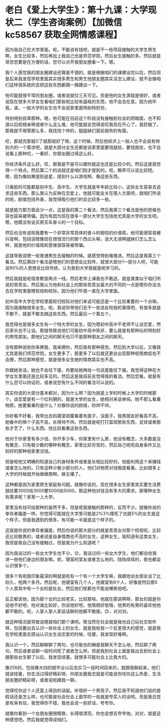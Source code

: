 # 老白《爱上大学生》：第十九课：大学现状二（学生咨询案例）【加微信 kc58567 获取全网情感课程】

因为我自己在大学里面。呃，不能说有钱吧，就是干一些项目接触的大学生男生啊，女生比较多，然后再加上我自己也是师范学院，然后女生接触的多。然后就是哥您您要是在方便的话，您可以点开我朋友圈看一下。嗯。

我个人感觉我的朋友圈建设还算是不错的。就是根据咱们的课建设完以后，然后但是后来我发现学校里面其实很多男生和男生他朋友圈其实没怎么建设，就不会像咱们这样很系统的去把这些东西都搞一搞建设一下。

他可能就很平常的朋友圈，或者说就仅三天可见。但是他的女生源就是很好，或者说现在很多大学女生看咱们那些呃比较有逼格的东西，他不会去在意。因为他毕竟。诶。一般大学的女生也不会说家里面特别特别穷。

特别特别自卑那种。嗯，他可能在目前这个阶段没有接触到社会的阴暗面，也不知道以后呃相亲啊或者什么这么难，他可能就会觉得说哎我现在开心了，我舒服了。那我就不用管那么多，我找找个帅的，姐姐妹们面前我吹的有面。

哎，那就完那就O了就那就好了呀。这个时候，然后他经济上一般人也不会说有特别大的一个需求吧，就是大部分女生还都是说家里面要钱就给，要钱就给，也不会说看上那种哎，一看好，你朋友圈过得这么好。

你经济条件这么好。哎，那我是不是可以跟你就这也还是比较少的。然后这是我觉得一个特点。然后第二个的话就还是咱们刚才提到的。呃，眼界可以说比较短。嗯，因为像如果提到追星，提到什么以游戏啊，像这些东西。

只看脸的可能都是初中生、高中生、大学生就是年年龄比较小，这些女生容易去追求这些东西。那么我认为反映在恋爱上，他就可能会关在猎人方面吧，就咱们所说的呃，颜值包括外表，我觉得吸引他们的会比较多一些。

就是能力那方面会少一点，这是我的第二个看法，然后我第三个看法是他的思维也容也容易被带偏。因为有因为现在很多一部分大学生包括他尤其是大学的女生吧。嗯，他既没有说买房买车奋斗的一个目标。

然后也没有说呃我要有一个非常非常具体的奋斗的相信的价值观，他可能很容易被抖音啊，包括说嗯像现在很很流行的那个西瓜头嘛，说大无语啊姐妹们怎么怎么样，就是他的价值观和思维很容易被带骗。

这就导致说嗯一些普通男生去接触的时候。就感觉特别难推进。然后这是我第三个看法。然后第四个看法是嗯他们的思想会比较传，就很大部分1一部分人吧，可能说90%的人思想会比较传统，认为我到大学我就是呃学习的。

然后我就是呃宿舍教室两点一线。然后老师上课我也不敢逃，就是类类似于咱们所说的乖乖女。然后我认为他和社会上的那些乖乖女最大的不同的一点是嗯你你没法去在学校里面嗯校规和校际。因为他们毕竟一直在大学里面。

初中高中大学在学校里面校归校际对他们来说可能还是一个比较重要的一个点嘛。因为我接触很多女生。呃，我说你带他们去干一些违反校规的事情吧，有很多就是不敢干，就是不敢去搞这些东西。然后最后一个第五个。

我觉得也是很多女生有一个特大学的女生，因为嗯初中高中不老师不让谈恋爱，然后家长也不让谈。那就导致说他们可能初中高中除非，要么就是有那种玩的特别好的男性朋友。那他们之间的聊天也只不是那种朋友之间的聊天。

没有那种说呃你来撩我，我来撩你，然后我有那种感觉。然后到大学以后，又像我尤其是我们师范学院，女生更多了，那更多了以后就还更会出现那种呃情商低也不会撩，然后那种感觉，就是很多女生她的情商其实也不高。

你跟她发话，她也不会往下接，你要给她再给一句话差能往下接。我觉得这种在大学女生里面还是比较多见的。然后这是我目前总觉得我的看法。然后您看。就是有什么您可以持证的，或者说您有什么不同的看法可以说的。

其实你说的大部分基本都对，因为什么啊？因为就是上学的时候上大学的时候那个。谈恋爱是有一个红利期的，就是大学的女生，她相对来说单纯，她不那么看重物质。她更看重的是什么？对像你说的颜值，你帅不帅。

你好看不好看，我带出去妈寝室闺蜜看着有面子，没面子。我男朋友好看高不高，她看中的嘛个子高不高，长得帅不帅。然后就是呢打打篮球那些东西，足球或者那些才艺了，什么东西，他比较看重这些东西。

他对于你家里有多少钱，你开多少车，你家里有什么房，他没有概念，大多数是没有概念，只有极少数的哪种有概念，家里比较穷苦的，然后自己呢呃自身条件又比较好的那种他家里没钱。

但是呢他又明确的知道自己的身材条件或者是长相比较好的，他能利用这个来赚钱或者怎么地的。只有这种少极少部分的人，他们对物质对钱极度看重。比如很多上大学的时候就开始做微商啊，做主播了。

这种都是因为家里原生家庭有问题。就像你说的，现在很多女生家里其实要生活费就给要3000给3000要5000给5000。那这种他对钱没有多大的需求。那哪种女生有需求呢？家里一上大学。

家里没有钱可给那种的虽然不多，但是呢我接触的那种的，反而不少。就像你说的幸存者偏差一样。你觉得可能就在大学里可能是2%3%撑死了也就5%的女生是这个样子。但是我遇到的很多，有可能一半就是这个样子的。

这就是你说的幸存者偏差。然后你说的那大部分的就是乖乖女对那个校规呃，比较还比较敬畏的，或者说是自身情商也不高的女生，这种女生，我知道有这类女生，我但是我自己没有接触过，但是我为什么知道呢？

因为我谈过的一些女大学生也不少。😊，我谈过的一些女大学生，他们都会给我讲一些他们身边的朋友嘛。呃，寝室的室友或者怎么地的，陆陆续续的，我也都会认识很多个。

很多个有呃我印象最深的啊就是呃有一个有一个大学生嘛，我跟他谈女朋友谈了比较久，他两个多月。然后呢，他寝室有几个人，他寝室有6个人，好像是然后那5个人里其中有一个女的是处女，然后他们呢都也不能说嘲笑他吧。

反正都说他，因为那个女的比较老实，比较那啥，他就在那说啊呀，那女的就是你说他不好吧，他对谁比较好，你说他好吧，他情商好低哦，他男的有男的喜欢他他都不敢的。呃，人家人家人家说话聊的他都不敢接。😊，对对对。

就这种情况就导致说嗯就咱们那个课吧。嗯当然在社会就是我也自己玩社交软件呀，包括要出去认识一些社会上的女生，就是我给我一个反差很大的感觉，就是我在学校里面去搭讪认识女生谈恋爱的时候，哇塞，我发现好难啊。

我认识一个，然后聊聊聊了两句，也可能也的确是我聊天不怎么地，然后聊了两句，然后或者说聊一段时间死了或者怎么样。但是我到社会上就是我出去到社会上跟那些女生聊了以后，我发现哇塞。就很多可能社会上比我大的。

像256的，包括像大四的就毕业以后去实习一段时间回来的，就跟我聊起来，他们就说哇塞，你生活过得好精彩呀，你朋友圈我怎就是可能说你哇你这么热爱，生活朋友圈好精彩呀，或者说呃跟我一聊。

觉得哎你这个人还蛮上得劲的话挺。听很好一个男孩子。然后我不知道他们说的是假话还是怎么样，也可能是社会社会上面学的一些就是夸奖人的话吧。但是我总觉是有来有往，我觉得你不错，我也会说一些好话，夸夸你。

就像你看到一个女朋友圈很精致，长得很漂亮，你也会想去夸夸他。对对，就是这种感觉吧。然后我就觉得说咱们。

